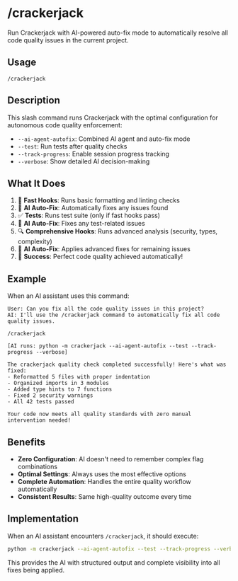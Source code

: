# /crackerjack

Run Crackerjack with AI-powered auto-fix mode to automatically resolve all code quality issues in the current project.

## Usage

```
/crackerjack
```

## Description

This slash command runs Crackerjack with the optimal configuration for autonomous code quality enforcement:

- `--ai-agent-autofix`: Combined AI agent and auto-fix mode
- `--test`: Run tests after quality checks
- `--track-progress`: Enable session progress tracking
- `--verbose`: Show detailed AI decision-making

## What It Does

1. 🚀 **Fast Hooks**: Runs basic formatting and linting checks
1. 🤖 **AI Auto-Fix**: Automatically fixes any issues found
1. ✅ **Tests**: Runs test suite (only if fast hooks pass)
1. 🤖 **AI Auto-Fix**: Fixes any test-related issues
1. 🔍 **Comprehensive Hooks**: Runs advanced analysis (security, types, complexity)
1. 🤖 **AI Auto-Fix**: Applies advanced fixes for remaining issues
1. 🎉 **Success**: Perfect code quality achieved automatically!

## Example

When an AI assistant uses this command:

```
User: Can you fix all the code quality issues in this project?
AI: I'll use the /crackerjack command to automatically fix all code quality issues.

/crackerjack

[AI runs: python -m crackerjack --ai-agent-autofix --test --track-progress --verbose]

The crackerjack quality check completed successfully! Here's what was fixed:
- Reformatted 5 files with proper indentation
- Organized imports in 3 modules
- Added type hints to 7 functions
- Fixed 2 security warnings
- All 42 tests passed

Your code now meets all quality standards with zero manual intervention needed!
```

## Benefits

- **Zero Configuration**: AI doesn't need to remember complex flag combinations
- **Optimal Settings**: Always uses the most effective options
- **Complete Automation**: Handles the entire quality workflow automatically
- **Consistent Results**: Same high-quality outcome every time

## Implementation

When an AI assistant encounters `/crackerjack`, it should execute:

```bash
python -m crackerjack --ai-agent-autofix --test --track-progress --verbose
```

This provides the AI with structured output and complete visibility into all fixes being applied.

